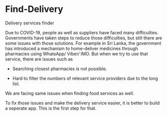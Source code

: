 # Find-Delivery
Delivery services finder

Due to COVID-19, people as well as suppliers have faced many difficulties. Governments have taken steps to reduce those difficulties, but still there are some issues with those solutions. 
For example in Sri Lanka, the government has introduced a mechanism to home-deliver medicines through pharmacies using WhatsApp/ Viber/ IMO. But when we try to use that service, there are issues such as

- Searching closest pharmacies is not possible.

- Hard to filter the numbers of relevant service providers due to the long list.

We are facing same issues when finding food services as well.

To fix those issues and make the delivery service easier, it is better to build a seperate app. This is the first step for that.
